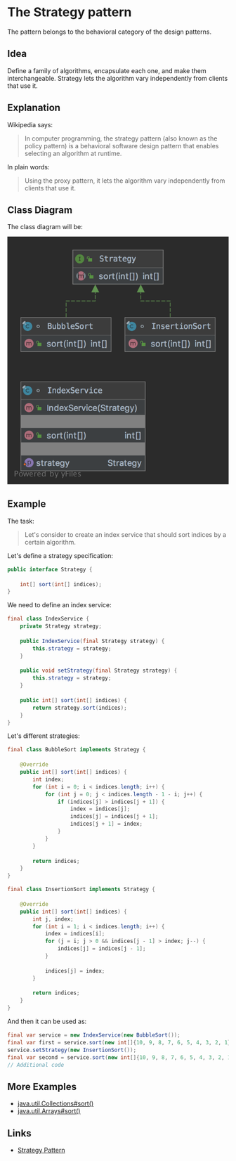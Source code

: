 # The Strategy pattern

The pattern belongs to the behavioral category of the design patterns.

## Idea 

Define a family of algorithms, encapsulate each one, and make them interchangeable. Strategy lets the algorithm vary 
independently from clients that use it.

## Explanation

Wikipedia says:

> In computer programming, the strategy pattern (also known as the policy pattern) is a behavioral software design 
pattern that enables selecting an algorithm at runtime.

In plain words:

> Using the proxy pattern, it lets the algorithm vary independently from clients that use it.

## Class Diagram

The class diagram will be:

![alt text](../etc/strategy.png "Strategy class diagram")

## Example

The task:

> Let's consider to create an index service that should sort indices by a certain algorithm. 

Let's define a strategy specification:

```java
public interface Strategy {

    int[] sort(int[] indices);
}
```

We need to define an index service:

```java
final class IndexService {
    private Strategy strategy;

    public IndexService(final Strategy strategy) {
        this.strategy = strategy;
    }

    public void setStrategy(final Strategy strategy) {
        this.strategy = strategy;
    }

    public int[] sort(int[] indices) {
        return strategy.sort(indices);
    }
}
```

Let's different strategies:

```java
final class BubbleSort implements Strategy {

    @Override
    public int[] sort(int[] indices) {
        int index;
        for (int i = 0; i < indices.length; i++) {
            for (int j = 0; j < indices.length - 1 - i; j++) {
                if (indices[j] > indices[j + 1]) {
                    index = indices[j];
                    indices[j] = indices[j + 1];
                    indices[j + 1] = index;
                }
            }
        }

        return indices;
    }
}
```

```java
final class InsertionSort implements Strategy {

    @Override
    public int[] sort(int[] indices) {
        int j, index;
        for (int i = 1; i < indices.length; i++) {
            index = indices[i];
            for (j = i; j > 0 && indices[j - 1] > index; j--) {
                indices[j] = indices[j - 1];
            }

            indices[j] = index;
        }

        return indices;
    }
}
```

And then it can be used as:

```java
final var service = new IndexService(new BubbleSort());
final var first = service.sort(new int[]{10, 9, 8, 7, 6, 5, 4, 3, 2, 1});
service.setStrategy(new InsertionSort());
final var second = service.sort(new int[]{10, 9, 8, 7, 6, 5, 4, 3, 2, 1});
// Additional code
```

## More Examples

* [java.util.Collections#sort()](https://docs.oracle.com/en/java/javase/11/docs/api/java.base/java/util/Collections.html#sort(java.util.List,java.util.Comparator))
* [java.util.Arrays#sort()](https://docs.oracle.com/en/java/javase/11/docs/api/java.base/java/util/Arrays.html#sort(T[],java.util.Comparator))

## Links

* [Strategy Pattern](https://en.wikipedia.org/wiki/Strategy_pattern)
